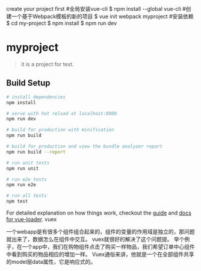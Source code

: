 create your project
first
#全局安装vue-cli
$ npm install --global vue-cli
#创建一个基于Webpack模板的新的项目
$ vue init webpack myproject
#安装依赖
$ cd my-project
$ npm install
$ npm run dev

# myproject
> it is a project for test.

## Build Setup

``` bash
# install dependencies
npm install

# serve with hot reload at localhost:8080
npm run dev

# build for production with minification
npm run build

# build for production and view the bundle analyzer report
npm run build --report

# run unit tests
npm run unit

# run e2e tests
npm run e2e

# run all tests
npm test
```

For detailed explanation on how things work, checkout the [guide](http://vuejs-templates.github.io/webpack/) and [docs for vue-loader](http://vuejs.github.io/vue-loader).
vuex

一个webapp是有很多个组件组合起来的，组件的变量的作用域是独立的，那问题就出来了，数据怎么在组件中交互。
vuex就很好的解决了这个问题提。
举个例子，在一个app中，我们在购物组件点击了购买一样物品，我们希望订单中心组件中看到购买的物品相应的增加一样。
Vuex通俗来讲，他就是一个在全部组件共享的model层data属性，它是响应式的。
